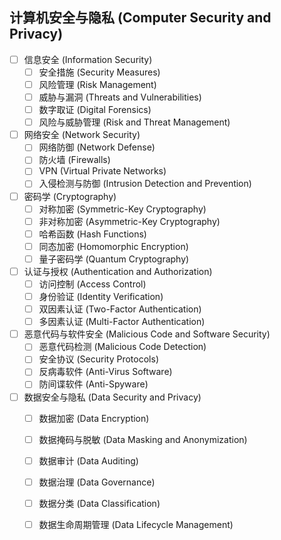 ## 计算机安全与隐私 (Computer Security and Privacy)

- [ ] 信息安全 (Information Security)
  - [ ] 安全措施 (Security Measures)
  - [ ] 风险管理 (Risk Management)
  - [ ] 威胁与漏洞 (Threats and Vulnerabilities)
  - [ ] 数字取证 (Digital Forensics)
  - [ ] 风险与威胁管理 (Risk and Threat Management)

- [ ] 网络安全 (Network Security)
  - [ ] 网络防御 (Network Defense)
  - [ ] 防火墙 (Firewalls)
  - [ ] VPN (Virtual Private Networks)
  - [ ] 入侵检测与防御 (Intrusion Detection and Prevention)

- [ ] 密码学 (Cryptography)
  - [ ] 对称加密 (Symmetric-Key Cryptography)
  - [ ] 非对称加密 (Asymmetric-Key Cryptography)
  - [ ] 哈希函数 (Hash Functions)
  - [ ] 同态加密 (Homomorphic Encryption)
  - [ ] 量子密码学 (Quantum Cryptography)

- [ ] 认证与授权 (Authentication and Authorization)
  - [ ] 访问控制 (Access Control)
  - [ ] 身份验证 (Identity Verification)
  - [ ] 双因素认证 (Two-Factor Authentication)
  - [ ] 多因素认证 (Multi-Factor Authentication)

- [ ] 恶意代码与软件安全 (Malicious Code and Software Security)
  - [ ] 恶意代码检测 (Malicious Code Detection)
  - [ ] 安全协议 (Security Protocols)
  - [ ] 反病毒软件 (Anti-Virus Software)
  - [ ] 防间谍软件 (Anti-Spyware)

- [ ] 数据安全与隐私 (Data Security and Privacy)
  - [ ] 数据加密 (Data Encryption)
  - [ ] 数据掩码与脱敏 (Data Masking and Anonymization)
  - [ ] 数据审计 (Data Auditing)
  - [ ] 数据治理 (Data Governance)
  - [ ] 数据分类 (Data Classification)
  - [ ] 数据生命周期管理 (Data Lifecycle Management)



